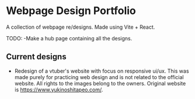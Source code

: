 # Webpage Design Portfolio
A collection of webpage re/designs. Made using Vite + React.

TODO: 
-Make a hub page containing all the designs.

## Current designs
- Redesign of a vtuber's website with focus on responsive ui/ux. This was made purely for practicing web design and is not related to the official website. All rights to the images belong to the owners. Original website is https://www.yukinoshitapeo.com/.
